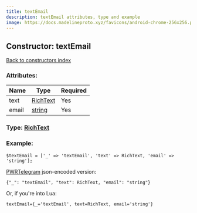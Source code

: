 ```yaml
---
title: textEmail
description: textEmail attributes, type and example
image: https://docs.madelineproto.xyz/favicons/android-chrome-256x256.png
---
```

## Constructor: textEmail  
[Back to constructors index](index.md)



### Attributes:

| Name     |    Type       | Required |
|----------|---------------|----------|
|text|[RichText](../types/RichText.md) | Yes|
|email|[string](../types/string.md) | Yes|



### Type: [RichText](../types/RichText.md)


### Example:

```
$textEmail = ['_' => 'textEmail', 'text' => RichText, 'email' => 'string'];
```  

[PWRTelegram](https://pwrtelegram.xyz) json-encoded version:

```
{"_": "textEmail", "text": RichText, "email": "string"}
```


Or, if you're into Lua:  


```
textEmail={_='textEmail', text=RichText, email='string'}

```



